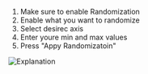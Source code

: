 1. Make sure to enable Randomization
2. Enable what you want to randomize
3. Select desirec axis
4. Enter youre min and max values
5. Press "Appy Randomizatoin"

![Explanation](https://github.com/user-attachments/assets/759394ce-eae4-472b-a5a8-8f008f01768e)
